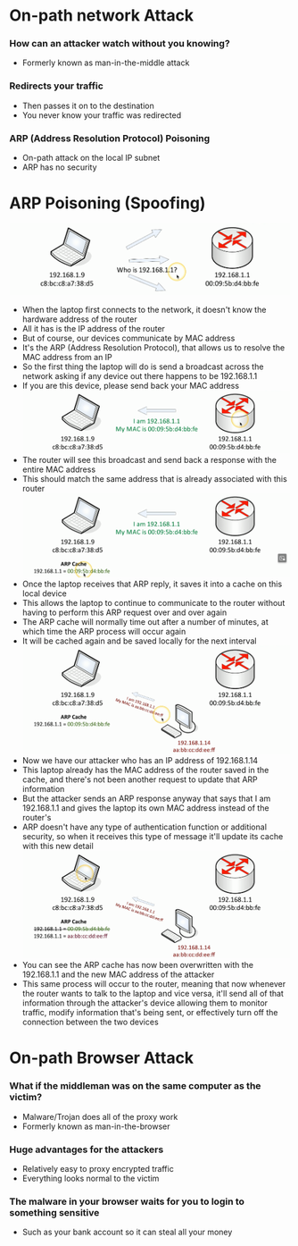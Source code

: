 # On-path network Attack
### How can an attacker watch without you knowing?
- Formerly known as man-in-the-middle attack
### Redirects your traffic
- Then passes it on to the destination
- You never know your traffic was redirected
### ARP (Address Resolution Protocol) Poisoning
- On-path attack on the local IP subnet
- ARP has no security
# ARP Poisoning (Spoofing)
![](attachments/37e328da2cad0bf4d015217c1a83bcca.png)
- When the laptop first connects to the network, it doesn't know the hardware address of the router
- All it has is the IP address of the router
- But of course, our devices communicate by MAC address
- It's the ARP (Address Resolution Protocol), that allows us to resolve the MAC address from an IP
- So the first thing the laptop will do is send a broadcast across the network asking if any device out there happens to be 192.168.1.1
- If you are this device, please send back your MAC address
![](attachments/c56bee72134c5222acd9f4aacb78de21.png)
- The router will see this broadcast and send back a response with the entire MAC address
- This should match the same address that is already associated with this router
![](attachments/72f4b56cc3cb847051080b3d2ed1426e.png)
- Once the laptop receives that ARP reply, it saves it into a cache on this local device
- This allows the laptop to continue to communicate to the router without having to perform this ARP request over and over again
- The ARP cache will normally time out after a number of minutes, at which time the ARP process will occur again
- It will be cached again and be saved locally for the next interval
![](attachments/082352469c8759000aeae379e3d5b167.png)
- Now we have our attacker who has an IP address of 192.168.1.14
- This laptop already has the MAC address of the router saved in the cache, and there's not been another request to update that ARP information
- But the attacker sends an ARP response anyway that says that I am 192.168.1.1 and gives the laptop its own MAC address instead of the router's
- ARP doesn't have any type of authentication function or additional security, so when it receives this type of message it'll update its cache with this new detail
![](attachments/fcb51a3e431ee7fa63e66e9cd1c9de7e.png)
- You can see the ARP cache has now been overwritten with the 192.168.1.1 and the new MAC address of the attacker
- This same process will occur to the router, meaning that now whenever the router wants to talk to the laptop and vice versa, it'll send all of that information through the attacker's device allowing them to monitor traffic, modify information that's being sent, or effectively turn off the connection between the two devices
# On-path Browser Attack
### What if the middleman was on the same computer as the victim?
- Malware/Trojan does all of the proxy work
- Formerly known as man-in-the-browser
### Huge advantages for the attackers
- Relatively easy to proxy encrypted traffic
- Everything looks normal to the victim
### The malware in your browser waits for you to login to something sensitive
- Such as your bank account so it can steal all your money